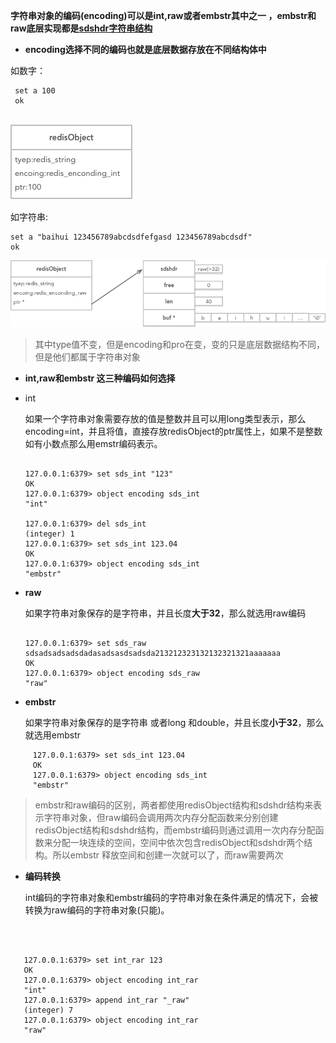 **字符串对象的编码(encoding)可以是int,raw或者embstr其中之一 ，embstr和raw底层实现都是[sdshdr字符串结构](/ji-he/zi-fu-chuan.md)**


* **encoding选择不同的编码也就是底层数据存放在不同结构体中**

 如数字：
 
 ```
  set a 100 
  ok
  
 ```

  ![](/assets/redis-对象-int.png)
  
  如字符串:
   
   ```
   set a "baihui 123456789abcdsdfefgasd 123456789abcdsdf" 
   ok
   ``` 
   ![](/assets/redis-对象-raw.png)
    
   > 其中type值不变，但是encoding和pro在变，变的只是底层数据结构不同，但是他们都属于字符串对象
   
   
   
* **int,raw和embstr 这三种编码如何选择**

 * int
    
     如果一个字符串对象需要存放的值是整数并且可以用long类型表示，那么encoding=int，并且将值，直接存放redisObject的ptr属性上，如果不是整数如有小数点那么用emstr编码表示。
     
     
     ```
     
     127.0.0.1:6379> set sds_int "123"
     OK
     127.0.0.1:6379> object encoding sds_int
     "int"
     
     127.0.0.1:6379> del sds_int
     (integer) 1
     127.0.0.1:6379> set sds_int 123.04
     OK 
     127.0.0.1:6379> object encoding sds_int
     "embstr"
    
     ```
   
      
 * **raw**
   
   如果字符串对象保存的是字符串，并且长度**大于32**，那么就选用raw编码
   
   ```
   
   127.0.0.1:6379> set sds_raw sdsadsadsadsdadasadsasdsadsda213212323132132321321aaaaaaa
   OK
   127.0.0.1:6379> object encoding sds_raw
   "raw"
   
   ```
   
 * **embstr**
    
    如果字符串对象保存的是字符串 或者long 和double，并且长度**小于32**，那么就选用embstr
    
```
     127.0.0.1:6379> set sds_int 123.04
     OK 
     127.0.0.1:6379> object encoding sds_int
     "embstr"
```


> embstr和raw编码的区别，两者都使用redisObject结构和sdshdr结构来表示字符串对象，但raw编码会调用两次内存分配函数来分别创建redisObject结构和sdshdr结构，而embstr编码则通过调用一次内存分配函数来分配一块连续的空间，空间中依次包含redisObject和sdshdr两个结构。所以embstr 释放空间和创建一次就可以了，而raw需要两次



* **编码转换**

   int编码的字符串对象和embstr编码的字符串对象在条件满足的情况下，会被转换为raw编码的字符串对象(只能)。
   
   
```
   
   
   
   127.0.0.1:6379> set int_rar 123
   OK
   127.0.0.1:6379> object encoding int_rar
   "int"
   127.0.0.1:6379> append int_rar "_raw"
   (integer) 7
   127.0.0.1:6379> object encoding int_rar
   "raw"
   
```






 


 


